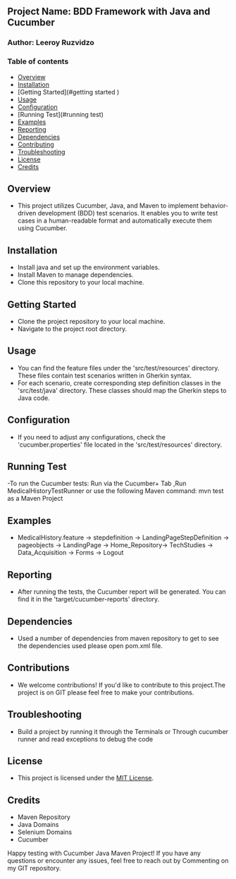 ## Project Name: BDD Framework with Java and Cucumber 
### Author: Leeroy Ruzvidzo
### Table of contents
- [Overview](#overview)
- [Installation](#installation )
- [Getting Started](#getting started )
- [Usage](#usage)
- [Configuration](#configuration)
- [Running Test](#running test)
- [Examples](#examples)
- [Reporting](#reporting)
- [Dependencies](#dependencies)
- [Contributing](#contributing)
- [Troubleshooting](#troubleshooting)
- [License](#license)
- [Credits](#credits)

## Overview
- This project utilizes Cucumber, Java, and Maven to implement behavior-driven development (BDD) test scenarios. It enables you to write test cases in a human-readable format and automatically execute them using Cucumber.
## Installation
- Install java and set up the environment variables.
- Install Maven to manage dependencies.
- Clone this repository to your local machine.
## Getting Started
- Clone the project repository to your local machine.
- Navigate to the project root directory.
## Usage 
- You can find the feature files under the 'src/test/resources' directory. These files contain test scenarios written in Gherkin syntax.
- For each scenario, create corresponding step definition classes in the 'src/test/java' directory. These classes should map the Gherkin steps to Java code.
## Configuration
- If you need to adjust any configurations, check the 'cucumber.properties' file located in the 'src/test/resources' directory.
## Running Test
-To run the Cucumber tests: Run via the Cucumber+ Tab ,Run MedicalHistoryTestRunner or  use the following Maven command:
mvn test as a Maven Project
## Examples 
- MedicalHistory.feature -> stepdefinition -> LandingPageStepDefinition -> pageobjects -> LandingPage -> Home_Repository-> TechStudies -> Data_Acquisition -> Forms -> Logout
## Reporting
- After running the tests, the Cucumber report will be generated. You can find it in the 'target/cucumber-reports' directory.
## Dependencies
- Used a number of dependencies from maven repository to get to see the dependencies used please open pom.xml file.
## Contributions
- We welcome contributions! If you'd like to contribute to this project.The project is on GIT please feel free to make your contributions.
## Troubleshooting
- Build a project by running it through the Terminals or Through cucumber runner and read exceptions to debug the code
## License
- This project is licensed under the [MIT License](License).
## Credits
- Maven Repository
- Java Domains
- Selenium Domains
- Cucumber

Happy testing with Cucumber Java Maven Project! If you have any questions or encounter any issues, feel free to reach out by Commenting on my GIT repository.